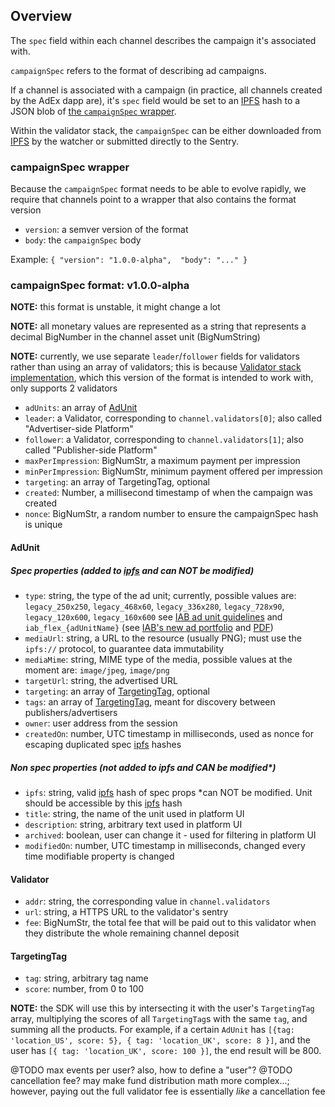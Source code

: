 ## Overview

The `spec` field within each channel describes the campaign it's associated with.

`campaignSpec` refers to the format of describing ad campaigns.

If a channel is associated with a campaign (in practice, all channels created by the AdEx dapp are), it's `spec` field would be set to an [IPFS] hash to a JSON blob of [the `campaignSpec` wrapper](#campaignSpec-wrapper).

Within the validator stack, the `campaignSpec` can be either downloaded from [IPFS] by the watcher or submitted directly to the Sentry.

### campaignSpec wrapper

Because the `campaignSpec` format needs to be able to evolve rapidly, we require that channels point to a wrapper that also contains the format version

* `version`: a semver version of the format
* `body`: the `campaignSpec` body

Example: `{ "version": "1.0.0-alpha",  "body": "..." }`

### campaignSpec format: v1.0.0-alpha

**NOTE:** this format is unstable, it might change a lot

**NOTE:** all monetary values are represented as a string that represents a decimal BigNumber in the channel asset unit (BigNumString)

**NOTE:** currently, we use separate `leader`/`follower` fields for validators rather than using an array of validators; this is because [Validator stack implementation](https://github.com/adexnetwork/adex-validator-stack-js), which this version of the format is intended to work with, only supports 2 validators

* `adUnits`: an array of [AdUnit](#Adunit)
* `leader`: a Validator, corresponding to `channel.validators[0]`; also called "Advertiser-side Platform"
* `follower`: a Validator, corresponding to `channel.validators[1]`; also called "Publisher-side Platform"
* `maxPerImpression`: BigNumStr, a maximum payment per impression
* `minPerImpression`: BigNumStr, minimum payment offered per impression
* `targeting`: an array of TargetingTag, optional
* `created`: Number, a millisecond timestamp of when the campaign was created
* `nonce`: BigNumStr, a random number to ensure the campaignSpec hash is unique

#### AdUnit

##### Spec properties (added to [ipfs] and can NOT be modified) 
* `type`: string, the type of the ad unit; currently, possible values are: `legacy_250x250`, `legacy_468x60`, `legacy_336x280`, `legacy_728x90`, `legacy_120x600`, `legacy_160x600` see [IAB ad unit guidelines](https://www.soflaweb.com/standard-banner-sizes-iab-ad-unit-guidelines/) and `iab_flex_{adUnitName}` (see [IAB's new ad portfolio](https://www.iab.com/newadportfolio/) and [PDF](https://www.iab.com/wp-content/uploads/2017/08/IABNewAdPortfolio_FINAL_2017.pdf))
* `mediaUrl`: string, a URL to the resource (usually PNG); must use the `ipfs://` protocol, to guarantee data immutability
* `mediaMime`: string, MIME type of the media, possible values at the moment are: `image/jpeg`, `image/png`
* `targetUrl`: string, the advertised URL
* `targeting`: an array of [TargetingTag](TargetingTag), optional
* `tags`: an array of [TargetingTag](#TargetingTag), meant for discovery between publishers/advertisers
* `owner`: user address from the session
* `createdOn`: number, UTC timestamp in milliseconds, used as nonce for escaping duplicated spec [ipfs] hashes

##### Non spec properties (not added to ipfs and CAN be modified*)
* `ipfs`: string, valid [ipfs] hash of spec props *can NOT be modified. Unit should be accessible by this [ipfs] hash
* `title`: string, the name of the unit used in platform UI
* `description`: string, arbitrary text used in platform UI
* `archived`: boolean, user can change it - used for filtering in platform UI
* `modifiedOn`: number, UTC timestamp in milliseconds, changed every time modifiable property is changed

#### Validator

* `addr`: string, the corresponding value in `channel.validators`
* `url`: string, a HTTPS URL to the validator's sentry
* `fee`: BigNumStr, the total fee that will be paid out to this validator when they distribute the whole remaining channel deposit

#### TargetingTag

* `tag`: string, arbitrary tag name
* `score`: number, from 0 to 100

**NOTE:** the SDK will use this by intersecting it with the user's `TargetingTag` array, multiplying the scores of all `TargetingTag`s with the same `tag`, and summing all the products. For example, if a certain `AdUnit` has `[{tag: 'location_US', score: 5}, { tag: 'location_UK', score: 8 }]`, and the user has `[{ tag: 'location_UK', score: 100 }]`, the end result will be 800.

@TODO max events per user? also, how to define a "user"?
@TODO cancellation fee? may make fund distribution math more complex...; however, paying out the full validator fee is essentially *like* a cancellation fee

[ipfs]: https://ipfs.io/